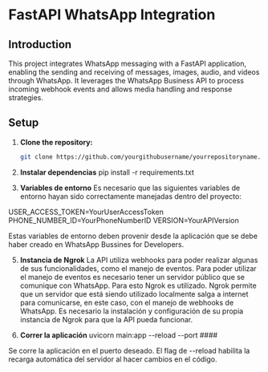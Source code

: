 # FastAPI WhatsApp Integration

## Introduction
This project integrates WhatsApp messaging with a FastAPI application, enabling the sending and receiving of messages, images, audio, and videos through WhatsApp. It leverages the WhatsApp Business API to process incoming webhook events and allows media handling and response strategies.

## Setup
1. **Clone the repository:**
   ```bash
   git clone https://github.com/yourgithubusername/yourrepositoryname.git

2. **Instalar dependencias**
  pip install -r requirements.txt

3. **Variables de entorno**
  Es necesario que las siguientes variables de entorno hayan sido correctamente manejadas dentro del proyecto:

  USER_ACCESS_TOKEN=YourUserAccessToken
  PHONE_NUMBER_ID=YourPhoneNumberID
  VERSION=YourAPIVersion

  Estas variables de entorno deben provenir desde la aplicación que se debe haber creado en WhatsApp Bussines for Developers.

5. **Instancia de Ngrok**
  La API utiliza webhooks para poder realizar algunas de sus funcionalidades, como el manejo de eventos. Para poder utilizar el manejo de eventos es necesario tener un servidor público que se comunique con WhatsApp. Para esto Ngrok es utilizado. Ngrok permite que un servidor que está siendo utilizado localmente salga a internet para comunicarse, en este caso, con el manejo de webhooks de WhatsApp. Es necesario la instalación y configuración de su propia instancia de Ngrok para que la API pueda funcionar.

  4. **Correr la aplicación**
  uvicorn main:app --reload --port ####

  Se corre la aplicación en el puerto deseado. El flag de --reload habilita la recarga automática del servidor al hacer cambios en el código.
  
